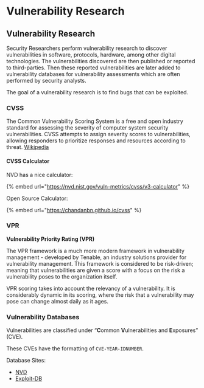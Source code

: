# Vulnerability Research

## Vulnerability Research

Security Researchers perform vulnerability research to discover vulnerabilities in software, protocols, hardware, among other digital technologies. The vulnerabilities discovered are then published or reported to third-parties. Then these reported vulnerabilities are later added to vulnerability databases for vulnerability assessments which are often performed by security analysts.

The goal of a vulnerability research is to find bugs that can be exploited.

### CVSS

The Common Vulnerability Scoring System is a free and open industry standard for assessing the severity of computer system security vulnerabilities. CVSS attempts to assign severity scores to vulnerabilities, allowing responders to prioritize responses and resources according to threat. [Wikipedia](https://en.wikipedia.org/wiki/Common\_Vulnerability\_Scoring\_System)

#### CVSS Calculator

NVD has a nice calculator:

{% embed url="https://nvd.nist.gov/vuln-metrics/cvss/v3-calculator" %}

Open Source Calculator:

{% embed url="https://chandanbn.github.io/cvss" %}

### VPR

**Vulnerability Priority Rating (VPR)**

The VPR framework is a much more modern framework in vulnerability management - developed by Tenable, an industry solutions provider for vulnerability management. This framework is considered to be risk-driven; meaning that vulnerabilities are given a score with a focus on the risk a vulnerability poses to the organization itself.

VPR scoring takes into account the relevancy of a vulnerability. It is considerably dynamic in its scoring, where the risk that a vulnerability may pose can change almost daily as it ages.

### Vulnerability Databases

Vulnerabilities are classified under “**C**ommon **V**ulnerabilities and **E**xposures” (CVE).

These CVEs have the formatting of `CVE-YEAR-IDNUMBER`.

Database Sites:

* [NVD](https://nvd.nist.gov/vuln)
* [Exploit-DB](https://www.exploit-db.com)
